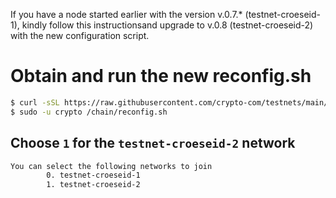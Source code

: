 If you have a node started earlier with the version v.0.7.\* (testnet-croeseid-1), kindly follow this instructionsand upgrade to v.0.8 (testnet-croeseid-2) with the new configuration script.


# Obtain and run the new reconfig.sh

```bash
$ curl -sSL https://raw.githubusercontent.com/crypto-com/testnets/main/testnet-croeseid-2/1-click-reconfig/reconfig.sh | sudo tee /chain/reconfig.sh >/dev/null
$ sudo -u crypto /chain/reconfig.sh
```

## Choose `1` for the `testnet-croeseid-2` network
```bash
You can select the following networks to join
        0. testnet-croeseid-1
        1. testnet-croeseid-2
```
